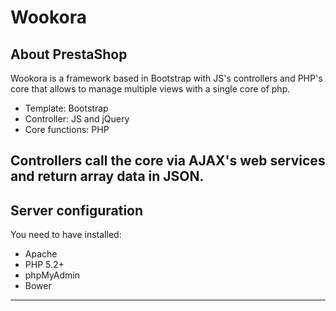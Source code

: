 # Wookora

About PrestaShop
--------
Wookora is a framework based in Bootstrap with JS's controllers and PHP's core that allows to manage multiple views with 
a single core of php.

* Template: Bootstrap
* Controller: JS and jQuery
* Core functions: PHP

Controllers call the core via AJAX's web services and return array data in JSON.
--------

Server configuration
--------
You need to have installed:

* Apache
* PHP 5.2+
* phpMyAdmin
* Bower
--------
